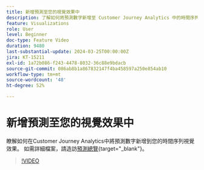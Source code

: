 ```yaml
---
title: 新增預測至您的視覺效果中
description: 了解如何將預測數字新增至 Customer Journey Analytics 中的時間序列視覺效果。
feature: Visualizations
role: User
level: Beginner
doc-type: Feature Video
duration: 9480
last-substantial-update: 2024-03-25T00:00:00Z
jira: KT-15211
exl-id: 1a72b086-f243-4478-8032-36c88e9bdacb
source-git-commit: 086ab8b1a867832147f4ba458597a250e854ab10
workflow-type: tm+mt
source-wordcount: '48'
ht-degree: 52%

---
```


# 新增預測至您的視覺效果中

瞭解如何在Customer Journey Analytics中將預測數字新增到您的時間序列視覺效果。 如需詳細檔案，請造訪[預測總覽](https://experienceleague.adobe.com/zh-hant/docs/analytics-platform/using/cja-workspace/forecasting/forecasting#){target="_blank"}。

>[!VIDEO](https://video.tv.adobe.com/v/3428021/?learn=on)
